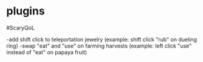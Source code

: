 # plugins


#ScaryQoL
 
 -add shift click to teleportation jewelry (example: shift click "rub" on dueling ring)
 -swap "eat" and "use" on farming harvests (example: left click "use" instead of "eat" on papaya fruit)
 
